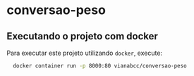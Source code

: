 # conversao-peso

## Executando o projeto com docker

Para executar este projeto utilizando `docker`, execute:

```sh
  docker container run -p 8000:80 vianabcc/conversao-peso
```